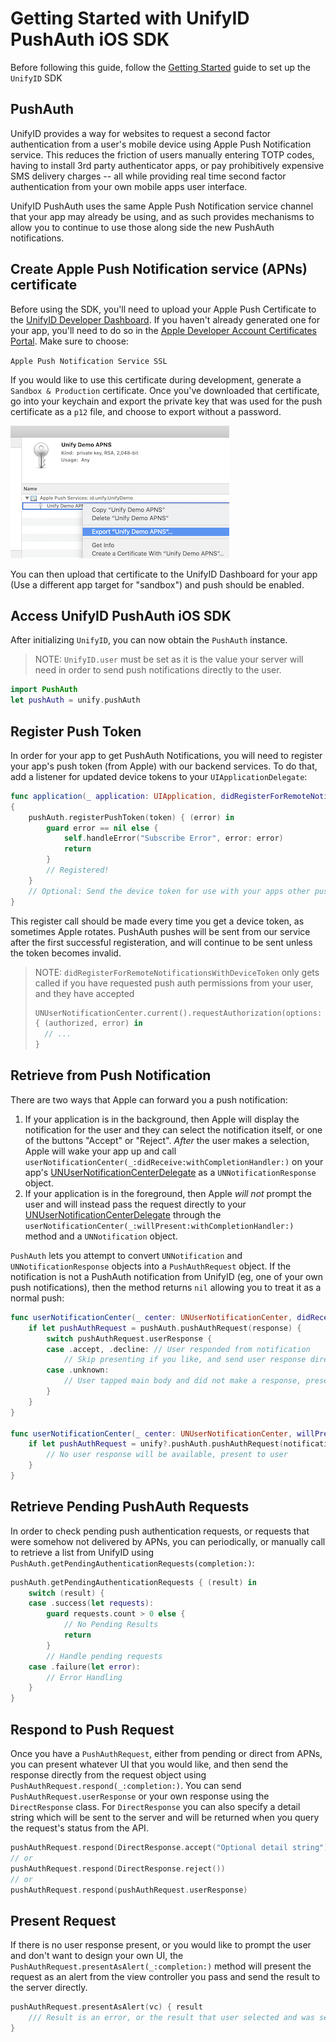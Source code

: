 # Getting Started with UnifyID PushAuth iOS SDK

Before following this guide, follow the [Getting Started](../README.md) guide to set up the `UnifyID` SDK

## PushAuth

UnifyID provides a way for websites to request a second factor authentication from a user's mobile device using Apple Push Notification service.  This reduces the friction of users manually entering TOTP codes, having to install 3rd party authenticator apps, or pay prohibitively expensive SMS delivery charges -- all while providing real time second factor authentication from your own mobile apps user interface.

UnifyID PushAuth uses the same Apple Push Notification service channel that your app may already be using, and as such provides mechanisms to allow you to continue to use those along side the new PushAuth notifications.

## Create Apple Push Notification service (APNs) certificate

Before using the SDK, you'll need to upload your Apple Push Certificate to the [UnifyID Developer Dashboard](https://dashboard.unify.id).  If you haven't already generated one for your app, you'll need to do so in the [Apple Developer Account Certificates Portal](https://developer.apple.com/account/resources/certificates/list).  Make sure to choose:

`Apple Push Notification Service SSL`

If you would like to use this certificate during development, generate a `Sandbox & Production` certificate.  Once you've downloaded that certificate, go into your keychain and export the private key that was used for the push certificate as a `p12` file, and choose to export without a password.

![Export P12 from Keychain](../img/export_p12.png)

You can then upload that certificate to the UnifyID Dashboard for your app (Use a different app target for "sandbox") and push should be enabled.

## Access UnifyID PushAuth iOS SDK

After initializing `UnifyID`, you can now obtain the `PushAuth` instance.

> NOTE: `UnifyID.user` must be set as it is the value your server will need in order to send push notifications directly to the user.

```swift
import PushAuth
let pushAuth = unify.pushAuth
```

## Register Push Token

In order for your app to get PushAuth Notifications, you will need to register your app's push token (from Apple) with our backend services.  To do that, add a listener for updated device tokens to your `UIApplicationDelegate`:

```swift
func application(_ application: UIApplication, didRegisterForRemoteNotificationsWithDeviceToken deviceToken: Data)
{
    pushAuth.registerPushToken(token) { (error) in
        guard error == nil else {
            self.handleError("Subscribe Error", error: error)
            return
        }
        // Registered!
    }
    // Optional: Send the device token for use with your apps other push notifications
}
```

This register call should be made every time you get a device token, as sometimes Apple rotates.  PushAuth pushes will be sent from our service after the first successful registeration, and will continue to be sent unless the token becomes invalid.

> NOTE: `didRegisterForRemoteNotificationsWithDeviceToken` only gets called if you have requested push auth permissions from your user, and they have accepted
>
> ```swift
> UNUserNotificationCenter.current().requestAuthorization(options: [.sound, .alert])
> { (authorized, error) in
>   // ...
> }
> ```
>

## Retrieve from Push Notification

There are two ways that Apple can forward you a push notification:

1. If your application is in the background, then Apple will display the notification for the user and they can select the notification itself, or one of the buttons "Accept" or "Reject".  *After* the user makes a selection, Apple will wake your app up and call `userNotificationCenter(_:didReceive:withCompletionHandler:)` on your app's [UNUserNotificationCenterDelegate](https://developer.apple.com/documentation/usernotifications/unusernotificationcenterdelegate) as a `UNNotificationResponse` object.
2. If your application is in the foreground, then Apple *will not* prompt the user and will instead pass the request directly to your [UNUserNotificationCenterDelegate](https://developer.apple.com/documentation/usernotifications/unusernotificationcenterdelegate) through the `userNotificationCenter(_:willPresent:withCompletionHandler:)` method and a `UNNotification` object.

`PushAuth` lets you attempt to convert `UNNotification` and `UNNotificationResponse` objects into a `PushAuthRequest` object. If the notification is not a PushAuth notification from UnifyID (eg, one of your own push notifications), then the method returns `nil` allowing you to treat it as a normal push:

```swift
func userNotificationCenter(_ center: UNUserNotificationCenter, didReceive response: UNNotificationResponse, withCompletionHandler completionHandler: @escaping () -> Void) {
    if let pushAuthRequest = pushAuth.pushAuthRequest(response) {
        switch pushAuthRequest.userResponse {
        case .accept, .decline: // User responded from notification
            // Skip presenting if you like, and send user response direct
        case .unknown:
            // User tapped main body and did not make a response, present request
        }
    }
}

func userNotificationCenter(_ center: UNUserNotificationCenter, willPresent notification: UNNotification, withCompletionHandler completionHandler: @escaping (UNNotificationPresentationOptions) -> Void) {
    if let pushAuthRequest = unify?.pushAuth.pushAuthRequest(notification) {
        // No user response will be available, present to user
    }
}
```

## Retrieve Pending PushAuth Requests

In order to check pending push authentication requests, or requests that were somehow not delivered by APNs, you can periodically, or manually call to retrieve a list from UnifyID using `PushAuth.getPendingAuthenticationRequests(completion:)`:

```swift
pushAuth.getPendingAuthenticationRequests { (result) in
    switch (result) {
    case .success(let requests):
        guard requests.count > 0 else {
            // No Pending Results
            return
        }
        // Handle pending requests
    case .failure(let error):
        // Error Handling
    }
}
```

## Respond to Push Request

Once you have a `PushAuthRequest`, either from pending or direct from APNs, you can present whatever UI that you would like, and then send the response directly from the request object using `PushAuthRequest.respond(_:completion:)`.  You can send `PushAuthRequest.userResponse` or your own response using the `DirectResponse` class.  For `DirectResponse` you can also specify a detail string which will be sent to the server and will be returned when you query the request's status from the API.

```swift
pushAuthRequest.respond(DirectResponse.accept("Optional detail string"))
// or
pushAuthRequest.respond(DirectResponse.reject())
// or
pushAuthRequest.respond(pushAuthRequest.userResponse)
```

## Present Request

If there is no user response present, or you would like to prompt the user and don't want to design your own UI, the `PushAuthRequest.presentAsAlert(_:completion:)` method will present the request as an alert from the view controller you pass and send the result to the server directly.

```swift
pushAuthRequest.presentAsAlert(vc) { result
    /// Result is an error, or the result that user selected and was sent to server
}
```
